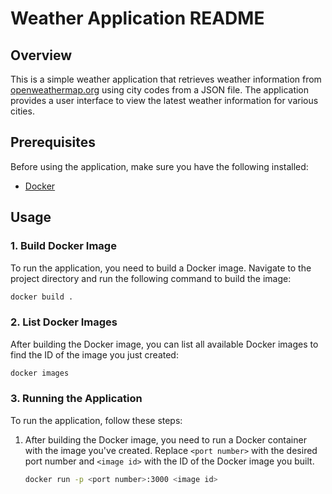 # Weather Application README

## Overview

This is a simple weather application that retrieves weather information from [openweathermap.org](https://openweathermap.org/) using city codes from a JSON file. The application provides a user interface to view the latest weather information for various cities.

## Prerequisites

Before using the application, make sure you have the following installed:

- [Docker](https://www.docker.com/)

## Usage

### 1. Build Docker Image

To run the application, you need to build a Docker image. Navigate to the project directory and run the following command to build the image:

```bash
docker build .
```
### 2. List Docker Images

After building the Docker image, you can list all available Docker images to find the ID of the image you just created:

```bash
docker images
```

### 3. Running the Application

To run the application, follow these steps:

1. After building the Docker image, you need to run a Docker container with the image you've created. Replace `<port number>` with the desired port number and `<image id>` with the ID of the Docker image you built.

   ```bash
   docker run -p <port number>:3000 <image id>
```

